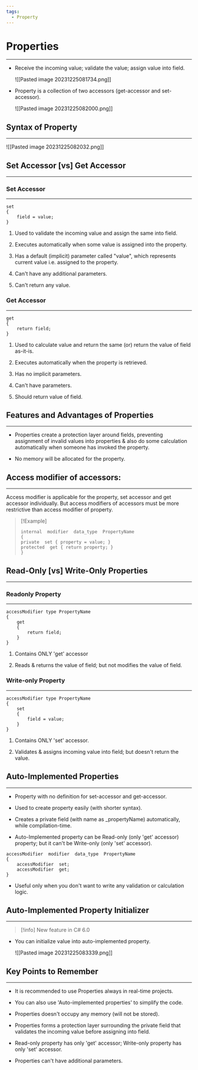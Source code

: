 ```yaml
---
tags:
  - Property
---
```


# Properties
---

- Receive the incoming value; validate the value; assign value into field.

	![[Pasted image 20231225081734.png]]

- Property is a collection of two accessors (get-accessor and set-accessor).

	![[Pasted image 20231225082000.png]]

## Syntax of Property
---

![[Pasted image 20231225082032.png]]


## Set Accessor [vs] Get Accessor
---

### Set Accessor
---

```CSharp
set
{
	field = value;
}
```

1. Used to validate the incoming value and assign the same into field.

2. Executes automatically when some value is assigned into the property.

3. Has a default (implicit) parameter called "value", which represents current value i.e. assigned to the property.

4. Can't have any additional parameters.

5. Can't return any value.


### Get Accessor
---

```CSharp
get
{
	return field;
}
```

1. Used to calculate value and return the same (or) return the value of field as-it-is.

2. Executes automatically when the property is retrieved.

3. Has no implicit parameters.

4. Can't have parameters.

5. Should return value of field.


## Features and Advantages of Properties
---

- Properties create a protection layer around fields, preventing assignment of invalid values into properties & also do some calculation automatically when someone has invoked the property.

- No memory will be allocated for the property.

## Access modifier of accessors:
---

Access modifier is applicable for the property, set accessor and get accessor individually. But access modifiers of accessors must be more restrictive than access modifier of property.

>[!Example]
>```CSharp
>internal  modifier  data_type  PropertyName
>{
>private  set { property = value; }
>protected  get { return property; }
>}
>```

## Read-Only [vs] Write-Only Properties
---

### Readonly Property
---

```CSharp
accessModifier type PropertyName
{
	get
	{
		return field;
	}
}
```

1. Contains ONLY 'get' accessor

2. Reads & returns the value of field; but not modifies the value of field.

### Write-only Property
---

```CSharp
accessModifier type PropertyName
{
	set
	{
		field = value;
	}
}
```

1. Contains ONLY 'set' accessor.

2. Validates & assigns incoming value into field; but doesn't return the value.


## Auto-Implemented Properties
---

- Property with no definition for set-accessor and get-accessor.

- Used to create property easily (with shorter syntax).

- Creates a private field (with name as _propertyName) automatically, while compilation-time.

- Auto-Implemented property can be Read-only (only 'get' accessor) property; but it can't be Write-only (only 'set' accessor).


```CSharp
accessModifier  modifier  data_type  PropertyName
{
	accessModifier  set;
	accessModifier  get;
}
```

- Useful only when you don't want to write any validation or calculation logic.

##  Auto-Implemented Property Initializer
---
>[!info]
>New feature in C# 6.0

- You can initialize value into auto-implemented property.

	![[Pasted image 20231225083339.png]]


## Key Points to Remember
---

- It is recommended to use Properties always in real-time projects.

- You can also use 'Auto-implemented properties' to simplify the code.

- Properties doesn't occupy any memory (will not be stored).

- Properties forms a protection layer surrounding the private field that validates the incoming value before assigning into field.

- Read-only property has only 'get' accessor; Write-only property has only 'set' accessor.

- Properties can't have additional parameters.







